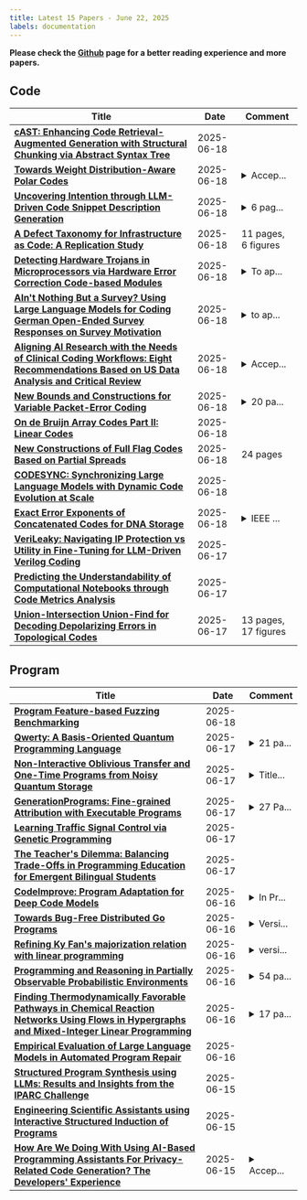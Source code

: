 ```yaml
---
title: Latest 15 Papers - June 22, 2025
labels: documentation
---
```

**Please check the [Github](https://github.com/zezhishao/MTS_Daily_ArXiv) page for a better reading experience and more papers.**

## Code
| **Title** | **Date** | **Comment** |
| --- | --- | --- |
| **[cAST: Enhancing Code Retrieval-Augmented Generation with Structural Chunking via Abstract Syntax Tree](http://arxiv.org/abs/2506.15655v1)** | 2025-06-18 |  |
| **[Towards Weight Distribution-Aware Polar Codes](http://arxiv.org/abs/2506.15467v1)** | 2025-06-18 | <details><summary>Accep...</summary><p>Accepted and to be presented at IEEE ISIT'25</p></details> |
| **[Uncovering Intention through LLM-Driven Code Snippet Description Generation](http://arxiv.org/abs/2506.15453v1)** | 2025-06-18 | <details><summary>6 pag...</summary><p>6 pages, 3 figures, 4 tables, conference paper</p></details> |
| **[A Defect Taxonomy for Infrastructure as Code: A Replication Study](http://arxiv.org/abs/2505.01568v3)** | 2025-06-18 | 11 pages, 6 figures |
| **[Detecting Hardware Trojans in Microprocessors via Hardware Error Correction Code-based Modules](http://arxiv.org/abs/2506.15417v1)** | 2025-06-18 | <details><summary>To ap...</summary><p>To appear at the 31st IEEE International Symposium on On-Line Testing and Robust System Design (IOLTS) 2025, 7 pages, 5 figures,</p></details> |
| **[AIn't Nothing But a Survey? Using Large Language Models for Coding German Open-Ended Survey Responses on Survey Motivation](http://arxiv.org/abs/2506.14634v2)** | 2025-06-18 | <details><summary>to ap...</summary><p>to appear in Survey Research Methods</p></details> |
| **[Aligning AI Research with the Needs of Clinical Coding Workflows: Eight Recommendations Based on US Data Analysis and Critical Review](http://arxiv.org/abs/2412.18043v2)** | 2025-06-18 | <details><summary>Accep...</summary><p>Accepted to the ACL 2025 Main Conference</p></details> |
| **[New Bounds and Constructions for Variable Packet-Error Coding](http://arxiv.org/abs/2506.15233v1)** | 2025-06-18 | <details><summary>20 pa...</summary><p>20 pages, 3 figures, part of the work in this paper has been accepted for presentation at the 2025 IEEE International Symposium on Information Theory (ISIT)</p></details> |
| **[On de Bruijn Array Codes Part II: Linear Codes](http://arxiv.org/abs/2501.12124v3)** | 2025-06-18 |  |
| **[New Constructions of Full Flag Codes Based on Partial Spreads](http://arxiv.org/abs/2506.15127v1)** | 2025-06-18 | 24 pages |
| **[CODESYNC: Synchronizing Large Language Models with Dynamic Code Evolution at Scale](http://arxiv.org/abs/2502.16645v2)** | 2025-06-18 |  |
| **[Exact Error Exponents of Concatenated Codes for DNA Storage](http://arxiv.org/abs/2409.01223v2)** | 2025-06-18 | <details><summary>IEEE ...</summary><p>IEEE Transactions on Information Theory</p></details> |
| **[VeriLeaky: Navigating IP Protection vs Utility in Fine-Tuning for LLM-Driven Verilog Coding](http://arxiv.org/abs/2503.13116v4)** | 2025-06-17 |  |
| **[Predicting the Understandability of Computational Notebooks through Code Metrics Analysis](http://arxiv.org/abs/2406.10989v2)** | 2025-06-17 |  |
| **[Union-Intersection Union-Find for Decoding Depolarizing Errors in Topological Codes](http://arxiv.org/abs/2506.14745v1)** | 2025-06-17 | 13 pages, 17 figures |

## Program
| **Title** | **Date** | **Comment** |
| --- | --- | --- |
| **[Program Feature-based Fuzzing Benchmarking](http://arxiv.org/abs/2506.15088v1)** | 2025-06-18 |  |
| **[Qwerty: A Basis-Oriented Quantum Programming Language](http://arxiv.org/abs/2404.12603v2)** | 2025-06-17 | <details><summary>21 pa...</summary><p>21 pages, 38 figures; revised syntax and examples, added program-tracing figures</p></details> |
| **[Non-Interactive Oblivious Transfer and One-Time Programs from Noisy Quantum Storage](http://arxiv.org/abs/2410.08367v2)** | 2025-06-17 | <details><summary>Title...</summary><p>Title and paper changed to include OTM/OTP results. (34 pages, 2 figures)</p></details> |
| **[GenerationPrograms: Fine-grained Attribution with Executable Programs](http://arxiv.org/abs/2506.14580v1)** | 2025-06-17 | <details><summary>27 Pa...</summary><p>27 Pages. Code: https://github.com/meetdavidwan/generationprograms</p></details> |
| **[Learning Traffic Signal Control via Genetic Programming](http://arxiv.org/abs/2403.17328v3)** | 2025-06-17 |  |
| **[The Teacher's Dilemma: Balancing Trade-Offs in Programming Education for Emergent Bilingual Students](http://arxiv.org/abs/2506.14147v1)** | 2025-06-17 |  |
| **[CodeImprove: Program Adaptation for Deep Code Models](http://arxiv.org/abs/2501.15804v2)** | 2025-06-16 | <details><summary>In Pr...</summary><p>In Proceedings of the 47th IEEE/ACM International Conference on Software Engineering (ICSE 2025)</p></details> |
| **[Towards Bug-Free Distributed Go Programs](http://arxiv.org/abs/2506.15135v1)** | 2025-06-16 | <details><summary>Versi...</summary><p>Version 1. B.Comp. Dissertation</p></details> |
| **[Refining Ky Fan's majorization relation with linear programming](http://arxiv.org/abs/2410.18254v3)** | 2025-06-16 | <details><summary>versi...</summary><p>version 2, 36 pages, 2 figures, error in version 1 corrected; version 3, published version</p></details> |
| **[Programming and Reasoning in Partially Observable Probabilistic Environments](http://arxiv.org/abs/2506.13491v1)** | 2025-06-16 | <details><summary>54 pa...</summary><p>54 pages, 6 figures, to be published in QEST + FORMATS 2025</p></details> |
| **[Finding Thermodynamically Favorable Pathways in Chemical Reaction Networks Using Flows in Hypergraphs and Mixed-Integer Linear Programming](http://arxiv.org/abs/2411.15900v2)** | 2025-06-16 | <details><summary>17 pa...</summary><p>17 pages, 6 figures, 6 tables</p></details> |
| **[Empirical Evaluation of Large Language Models in Automated Program Repair](http://arxiv.org/abs/2506.13186v1)** | 2025-06-16 |  |
| **[Structured Program Synthesis using LLMs: Results and Insights from the IPARC Challenge](http://arxiv.org/abs/2506.13820v1)** | 2025-06-15 |  |
| **[Engineering Scientific Assistants using Interactive Structured Induction of Programs](http://arxiv.org/abs/2503.14488v2)** | 2025-06-15 |  |
| **[How Are We Doing With Using AI-Based Programming Assistants For Privacy-Related Code Generation? The Developers' Experience](http://arxiv.org/abs/2503.03988v2)** | 2025-06-15 | <details><summary>Accep...</summary><p>Accepted for publication at EASE'25 - short papers and emerging results track</p></details> |

